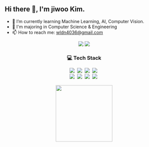 ## Hi there 👋, I'm jiwoo Kim.
- 🌱 I’m currently learning Machine Learning, AI, Computer Vision.
- 📖 I'm majoring in Computer Science & Engineering
- 📫 How to reach me: wldn4036@gmail.com


<p align="center">
<a href="https://jiuuu.tistory.com/" target="_blank"><img src="https://img.shields.io/badge/Tistory Blog-ce4e24?style=flat-square&logo=blog&logoColor=white"/></a>
<a href="https://www.linkedin.com/in/jiwookim-b25731318/"><img src="https://img.shields.io/badge/-LinkedIn-blue?style=flat-square&logo=Linkedin&logoColor=white)"/></a>
</p>
  
<!--
**jiuuu26/jiuuu26** is a ✨ _special_ ✨ repository because its `README.md` (this file) appears on your GitHub profile.

Here are some ideas to get you started:

- 🔭 I’m currently working on ...
- 🌱 I’m currently learning ...
- 👯 I’m looking to collaborate on ...
- 🤔 I’m looking for help with ...
- 💬 Ask me about ...
- 📫 How to reach me: ...
- 😄 Pronouns: ...
- ⚡ Fun fact: ...
-->

<h3 align="center">💻 Tech Stack</h3>
<p align="center">
  <img src="https://img.shields.io/badge/Python-3776AB?style=for-the-badge&logo=python&logoColor=white"/></a>&nbsp
  <img src="https://img.shields.io/badge/HTML-239120?style=for-the-badge&logo=html5&logoColor=white"/></a>&nbsp
  <img src="https://img.shields.io/badge/CSS-239120?&style=for-the-badge&logo=css3&logoColor=white"/></a>&nbsp
  <img src="https://img.shields.io/badge/C-00599C?style=for-the-badge&logo=c&logoColor=white"/></a>&nbsp 
  <br>
  <img src="https://img.shields.io/badge/Java-ED8B00?style=for-the-badge&logo=openjdk&logoColor=white"/></a>&nbsp
  <img src="https://img.shields.io/badge/PHP-777BB4?style=for-the-badge&logo=php&logoColor=white"/></a>&nbsp
  <img src="https://img.shields.io/badge/TensorFlow-FF6F00?style=for-the-badge&logo=tensorflow&logoColor=white"/></a>&nbsp
  <img src="https://img.shields.io/badge/PyTorch-EE4C2C?style=for-the-badge&logo=PyTorch&logoColor=white"/></a>&nbsp

  <br>
  <br>
<img height="180em" src="https://github-readme-stats-git-masterrstaa-rickstaa.vercel.app/api/top-langs/?username=jiuuu26&layout=compact" />

<!--
![Top Langs](https://github-readme-stats.vercel.app/api/top-langs/?username=jiuuu26&layout=compact)
-->  
</p>
